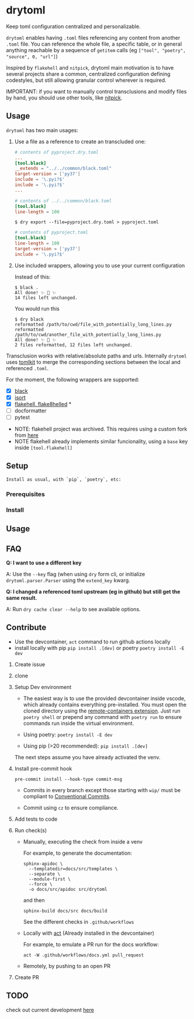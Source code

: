 # drytoml

Keep toml configuration centralized and personalizable.

`drytoml` enables having `.toml` files referencing any content from another `.toml`
file. You can reference the whole file, a specific table, or in general anything
reachable by a sequence of `getitem` calls (eg `["tool", "poetry", "source", 0, "url"]`)

Inspired by `flakehell` and `nitpick`, drytoml main motivation is to have several
projects share a common, centralized configuration defining codestyles, but still
allowing granular control wherever is required.

IMPORTANT: if you want to manually control transclusions and modify files by hand, you
should use other tools, like [nitpick](https://pypi.org/project/nitpick/).

## Usage

`drytoml` has two main usages:

1. Use a file as a reference to create an transcluded one:

    ```toml
    # contents of pyproject.dry.toml
    ...
    [tool.black]
    __extends = "../../common/black.toml"
    target-version = ['py37']
    include = '\.pyi?$'
    include = '\.pyi?$'
    ...
    ```

    ```toml
    # contents of ../../common/black.toml
    [tool.black]
    line-length = 100
    ```

   ```console
   $ dry export --file=pyproject.dry.toml > pyproject.toml
   ```

    ```toml
    # contents of pyproject.toml
    [tool.black]
    line-length = 100
    target-version = ['py37']
    include = '\.pyi?$'
    ```

2. Use included wrappers, allowing you to use your current configuration

   Instead of this:

   ```console
   $ black .
   All done! ✨ 🍰 ✨
   14 files left unchanged.
   ```

   You would run this
   ```console
   $ dry black
   reformatted /path/to/cwd/file_with_potentially_long_lines.py
   reformatted /path/to/cwd/another_file_with_potentially_long_lines.py
   All done! ✨ 🍰 ✨
   2 files reformatted, 12 files left unchanged.
   ```


Transclusion works with relative/absolute paths and urls. Internally
`drytoml` uses [tomlkit](https://pypi.org/project/tomlkit/) to merge the
corresponding sections between the local and referenced `.toml`.


For the moment, the following wrappers are supported:

* [x] [black](https://github.com/psf/black)
* [x] [isort](https://pycqa.github.io/isort/)
* [x] [flakehell, flake8helled](https://github.com/life4/flakehell) *
* [ ] docformatter
* [ ] pytest

- NOTE: flakehell project was archived. This requires using a custom fork from
  [here](https://github.com/pwoolvett/flakehell)
- NOTE flakehell already implements similar funcionality, using a `base` key inside
  `[tool.flakehell]`

## Setup

    Install as usual, with `pip`, `poetry`, etc:

### Prerequisites

### Install

## Usage

## FAQ

**Q: I want to use a different key**

   A: Use the `--key` flag (when using `dry` form cli, or initialize
   `drytoml.parser.Parser` using the `extend_key` kwarg.


**Q: I changed a referenced toml upstream (eg in github) but still get the same result.**

   A: Run `dry cache clear --help` to see available options.

## Contribute

* Use the devcontainer, `act` command to run github actions locally
* install locally with pip `pip install .[dev]` or poetry `poetry install -E dev`


1. Create issue

1. clone

1. Setup Dev environment

   * The easiest way is to use the provided devcontainer inside vscode, which already
     contains everything pre-installed. You must open the cloned directory using the
     [remote-containers extension](https://marketplace.visualstudio.com/items?itemName=ms-vscode-remote.remote-containers).
     Just run `poetry shell` or prepend any command with `poetry run` to ensure commands
     run inside the virtual environment.

   * Using poetry: `poetry install -E dev`

   * Using pip (>20 recommended): `pip install .[dev]`

   The next steps assume you have already activated the venv.

1. Install pre-commit hook

   ```console
   pre-commit install --hook-type commit-msg
   ```

   * Commits in every branch except those starting with `wip/` must be compliant to
     [Conventional Commits](https://www.conventionalcommits.org/en/v1.0.0/).

   * Commit using `cz` to ensure compliance.

1. Add tests to code

1. Run check(s)

   * Manually, executing the check from inside a venv

     For example, to generate the documentation:
  
     ```console
     sphinx-apidoc \
       --templatedir=docs/src/templates \
       --separate \
       --module-first \
       --force \
       -o docs/src/apidoc src/drytoml
     ```

     and then

     ```console
     sphinx-build docs/src docs/build
     ```

      See the different checks in `.github/workflows`

   * Locally with [act](https://github.com/nektos/act) (Already installed in the
     devcontainer)

     For example, to emulate a PR run for the docs workflow:
  
     ```console
     act -W .github/workflows/docs.yml pull_request
     ```

   * Remotely, by pushing to an open PR

1. Create PR

## TODO

check out current development [here](https://github.com/pwoolvett/drytoml/projects/2)
